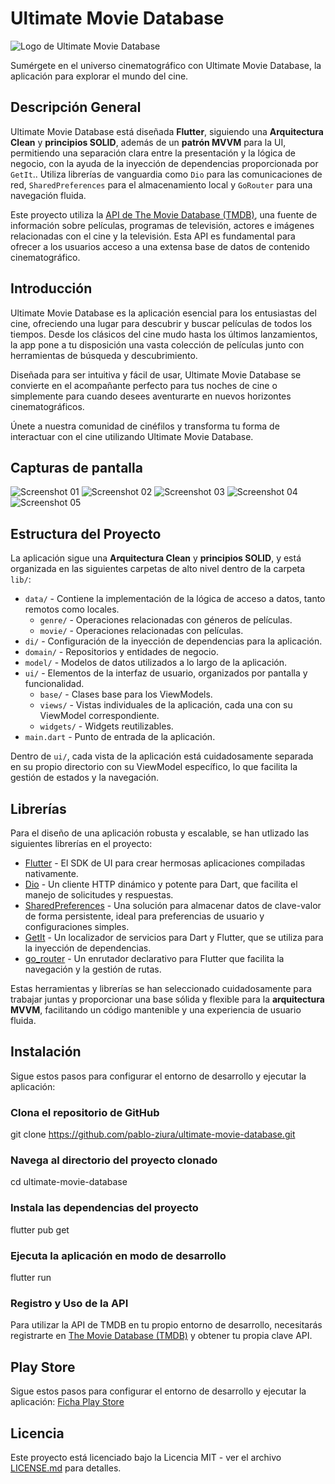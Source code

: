 # Ultimate Movie Database

![Logo de Ultimate Movie Database](assets/img/logo/app_logo_icon.png)

Sumérgete en el universo cinematográfico con Ultimate Movie Database, la aplicación para explorar el mundo del cine.

## Descripción General

Ultimate Movie Database está diseñada **Flutter**, siguiendo una **Arquitectura Clean** y **principios SOLID**, además de un **patrón MVVM** para la UI, permitiendo una separación clara entre la presentación y la lógica de negocio, con la ayuda de la inyección de dependencias proporcionada por `GetIt`.. Utiliza librerías de vanguardia como `Dio` para las comunicaciones de red, `SharedPreferences` para el almacenamiento local y `GoRouter` para una navegación fluida.

Este proyecto utiliza la [API de The Movie Database (TMDB)](https://developer.themoviedb.org/docs/getting-started), una fuente de información sobre películas, programas de televisión, actores e imágenes relacionadas con el cine y la televisión. Esta API es fundamental para ofrecer a los usuarios acceso a una extensa base de datos de contenido cinematográfico.

## Introducción

Ultimate Movie Database es la aplicación esencial para los entusiastas del cine, ofreciendo una lugar para descubrir y buscar películas de todos los tiempos. Desde los clásicos del cine mudo hasta los últimos lanzamientos, la app pone a tu disposición una vasta colección de películas junto con herramientas de búsqueda y descubrimiento.

Diseñada para ser intuitiva y fácil de usar, Ultimate Movie Database se convierte en el acompañante perfecto para tus noches de cine o simplemente para cuando desees aventurarte en nuevos horizontes cinematográficos.

Únete a nuestra comunidad de cinéfilos y transforma tu forma de interactuar con el cine utilizando Ultimate Movie Database.

## Capturas de pantalla

![Screenshot 01](assets/img/screenshoots/screen_001.png)
![Screenshot 02](assets/img/screenshoots/screen_002.png)
![Screenshot 03](assets/img/screenshoots/screen_003.png)
![Screenshot 04](assets/img/screenshoots/screen_004.png)
![Screenshot 05](assets/img/screenshoots/screen_005.png)

## Estructura del Proyecto

La aplicación sigue una **Arquitectura Clean** y **principios SOLID**, y está organizada en las siguientes carpetas de alto nivel dentro de la carpeta `lib/`:

- `data/` - Contiene la implementación de la lógica de acceso a datos, tanto remotos como locales.
  - `genre/` - Operaciones relacionadas con géneros de películas.
  - `movie/` - Operaciones relacionadas con películas.
- `di/` - Configuración de la inyección de dependencias para la aplicación.
- `domain/` - Repositorios y entidades de negocio.
- `model/` - Modelos de datos utilizados a lo largo de la aplicación.
- `ui/` - Elementos de la interfaz de usuario, organizados por pantalla y funcionalidad.
  - `base/` - Clases base para los ViewModels.
  - `views/` - Vistas individuales de la aplicación, cada una con su ViewModel correspondiente.
  - `widgets/` - Widgets reutilizables.
- `main.dart` - Punto de entrada de la aplicación.

Dentro de `ui/`, cada vista de la aplicación está cuidadosamente separada en su propio directorio con su ViewModel específico, lo que facilita la gestión de estados y la navegación.

## Librerías

Para el diseño de una aplicación robusta y escalable, se han utlizado las siguientes librerías en el proyecto:

- [Flutter](https://flutter.dev) - El SDK de UI para crear hermosas aplicaciones compiladas nativamente.
- [Dio](https://github.com/flutterchina/dio) - Un cliente HTTP dinámico y potente para Dart, que facilita el manejo de solicitudes y respuestas.
- [SharedPreferences](https://pub.dev/packages/shared_preferences) - Una solución para almacenar datos de clave-valor de forma persistente, ideal para preferencias de usuario y configuraciones simples.
- [GetIt](https://pub.dev/packages/get_it) - Un localizador de servicios para Dart y Flutter, que se utiliza para la inyección de dependencias.
- [go_router](https://pub.dev/packages/go_router) - Un enrutador declarativo para Flutter que facilita la navegación y la gestión de rutas.

Estas herramientas y librerías se han seleccionado cuidadosamente para trabajar juntas y proporcionar una base sólida y flexible para la **arquitectura MVVM**, facilitando un código mantenible y una experiencia de usuario fluida.

## Instalación

Sigue estos pasos para configurar el entorno de desarrollo y ejecutar la aplicación:

### Clona el repositorio de GitHub
git clone https://github.com/pablo-ziura/ultimate-movie-database.git

### Navega al directorio del proyecto clonado
cd ultimate-movie-database

### Instala las dependencias del proyecto
flutter pub get

### Ejecuta la aplicación en modo de desarrollo
flutter run

### Registro y Uso de la API

Para utilizar la API de TMDB en tu propio entorno de desarrollo, necesitarás registrarte en [The Movie Database (TMDB)](https://developer.themoviedb.org/docs/getting-started) y obtener tu propia clave API.

## Play Store

Sigue estos pasos para configurar el entorno de desarrollo y ejecutar la aplicación: [Ficha Play Store](https://flutter.dev)

## Licencia

Este proyecto está licenciado bajo la Licencia MIT - ver el archivo [LICENSE.md](LICENSE.md) para detalles.